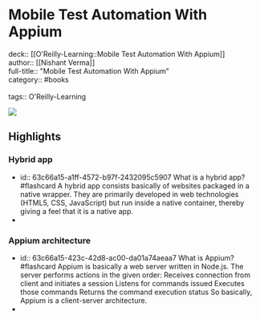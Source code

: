 # Mobile Test Automation With Appium

deck:: [[O'Reilly-Learning::Mobile Test Automation With Appium]]\
author:: [[Nishant Verma]]\
full-title:: "Mobile Test Automation With Appium"\
category:: #books\
\
tags:: O'Reilly-Learning  

![](https://learning.oreilly.com/covers/9781787280168/)
## Highlights
### Hybrid app
- id:: 63c66a15-a1ff-4572-b97f-2432095c5907
   What is a hybrid app? #flashcard 
    A hybrid app consists basically of websites packaged in a native wrapper. They are primarily developed in web technologies (HTML5, CSS, JavaScript) but run inside a native container, thereby giving a feel that it is a native app.
-
### Appium architecture
- id:: 63c66a15-423c-42d8-ac00-da01a74aeaa7
   What is Appium? #flashcard 
    Appium is basically a web server written in Node.js. The server performs actions in the given order:
     Receives connection from client and initiates a session
     Listens for commands issued
     Executes those commands
     Returns the command execution status
     So basically, Appium is a client-server architecture.
-